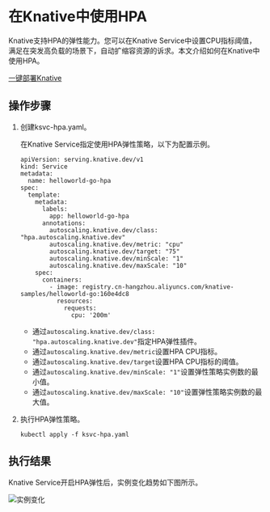 # 在Knative中使用HPA

Knative支持HPA的弹性能力。您可以在Knative Service中设置CPU指标阈值，满足在突发高负载的场景下，自动扩缩容资源的诉求。本文介绍如何在Knative中使用HPA。

[一键部署Knative](/cn.zh-CN/Kubernetes集群用户指南/Knative管理/Knative组件管理/一键部署Knative.md)

## 操作步骤

1.  创建ksvc-hpa.yaml。

    在Knative Service指定使用HPA弹性策略，以下为配置示例。

    ```
    apiVersion: serving.knative.dev/v1
    kind: Service
    metadata:
      name: helloworld-go-hpa
    spec:
      template:
        metadata:
          labels:
            app: helloworld-go-hpa
          annotations:
            autoscaling.knative.dev/class: "hpa.autoscaling.knative.dev"
            autoscaling.knative.dev/metric: "cpu"
            autoscaling.knative.dev/target: "75"
            autoscaling.knative.dev/minScale: "1"
            autoscaling.knative.dev/maxScale: "10"
        spec:
          containers:
            - image: registry.cn-hangzhou.aliyuncs.com/knative-samples/helloworld-go:160e4dc8
              resources:
                requests:
                  cpu: '200m'              
    ```

    -   通过`autoscaling.knative.dev/class: "hpa.autoscaling.knative.dev"`指定HPA弹性插件。
    -   通过`autoscaling.knative.dev/metric`设置HPA CPU指标。
    -   通过`autoscaling.knative.dev/target`设置HPA CPU指标的阈值。
    -   通过`autoscaling.knative.dev/minScale: "1"`设置弹性策略实例数的最小值。
    -   通过`autoscaling.knative.dev/maxScale: "10"`设置弹性策略实例数的最大值。
2.  执行HPA弹性策略。

    ```
    kubectl apply -f ksvc-hpa.yaml
    ```


## 执行结果

Knative Service开启HPA弹性后，实例变化趋势如下图所示。

![实例变化](https://static-aliyun-doc.oss-accelerate.aliyuncs.com/assets/img/zh-CN/2016034061/p178540.png)

